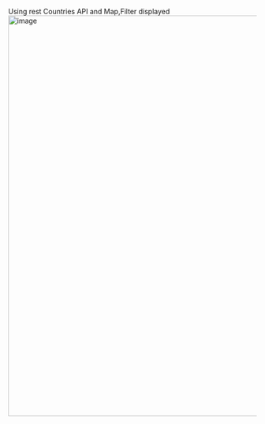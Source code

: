Using rest Countries API and Map,Filter displayed 
<img width="812" alt="image" src="https://github.com/yamuna-FSD-Developer/Day3/assets/150881590/70d25803-9394-44ae-910f-da34159e3bd7">

